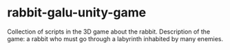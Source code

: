 # rabbit-galu-unity-game
Collection of scripts in the 3D game about the rabbit. Description of the game: a rabbit who must go through a labyrinth inhabited by many enemies.

